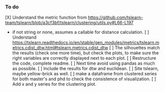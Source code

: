 ### To do
[X] Understand the metric function from 
https://github.com/tslearn-team/tslearn/blob/a3cf3bf/tslearn/clustering/utils.py#L66-L197
* if not string or none, assumes a callable for distance calculation.
[ ] Understand 
https://tslearn.readthedocs.io/en/stable/gen_modules/metrics/tslearn.metrics.cdist_dtw.html#tslearn.metrics.cdist_dtw
[ ] The silhouettes match the results (check one more time), but check the plots, to  make sure the right variables are correctly displayed next to each plot.
[ ] Restructure the code, complete readme.
[ ] Next time avoid using pandas as much as possible.
[ ] Include the results for dtw and euclidean.
[ ] Site tslearn, maybe yellow-brick as well.
[ ] make a dataframe from clustered series for both master's and phd to check the consistence of visualization.
[ ] Add x and y series for the clustering plot.